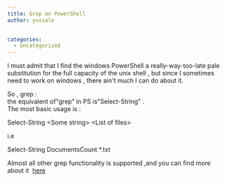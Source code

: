 ```yaml
---
title: Grep on PowerShell
author: yossale

 
categories:
  - Uncategorized
---
```

I must admit that I find the windows PowerShell a really-way-too-late pale substitution for the full capacity of the unix shell , but since I sometimes need to work on windows , there ain't much I can do about it.

So , grep :  
the equivalent of"grep" in PS is"Select-String" .  
The most basic usage is :

<div class="codecolorer-container bash default" style="overflow:auto;white-space:nowrap;width:650px;">
  <div class="bash codecolorer">
    Select-String <span class="sy0"><</span>Some string<span class="sy0">></span> <span class="sy0"><</span>List of files<span class="sy0">></span>
  </div>
</div>

i.e

<div class="codecolorer-container bash default" style="overflow:auto;white-space:nowrap;width:650px;">
  <div class="bash codecolorer">
    Select-String DocumentsCount <span class="sy0">*</span>.txt
  </div>
</div>

Almost all other grep functionality is supported ,and you can find more about it  <a href="http://www.computerperformance.co.uk/powershell/powershell_select_string.htm" target="_blank">here </a>